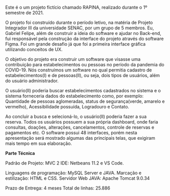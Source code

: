 Este é o um projeto fictício chamado RAPINA, realizado durante o 1º semestre de 2021. 

O projeto foi construído durante o período letivo, na matéria de Projeto Integrador III da 
universidade SENAC, por um grupo de 5 membros. Eu, Gabriel Felipe, além de construir a ideia do 
software e ajudar no Back-end, fui responsável pela construção da interface do projeto através do 
software Figma. Foi um grande desafio já que foi a primeira interface gráfica utilizando conceitos de UX.

O objetivo do projeto era construir um software que visasse uma contribuição para estabelecimentos ou 
pessoas no período da pandemia do COVID-19. Nós construímos um software no qual permitia cadastro de 
estabelecimentos(I) e de pessoas(II), ou seja, dois tipos de usuários, além do usuário administrador.

O usuário(II) poderia buscar estabelecimentos cadastrados no sistema e o sistema forneceria dados do 
estabelecimento como, por exemplo: Quantidade de pessoas aglomeradas, status de segurança(verde, amarelo 
e vermelho), Acessibilidade possuída, Logradouro e Contato.

Ao concluir a busca e selecioná-lo, o usuário(II) poderia fazer a sua reserva. Todos os usuários possuem a 
sua própria dashboard, onde faria consultas, doações, alterações, cancelamentos, controle de reservas e 
pagamentos etc. O software possui 48 interfaces, porém nesta apresentação será mostrado algumas das 
principais telas, que exigiram mais tempo em sua elaboração.


****Parte Técnica****

Padrão de Projeto: MVC 2
IDE: Netbeans 11.2 e VS Code.

Linguagens de programação: MySQL Server e JAVA.
Marcação e estilização: HTML e CSS.
Servidor Web JAVA: Apache Tomcat 9.0.34

Prazo de Entrega: 4 meses
Total de linhas: 25.886


